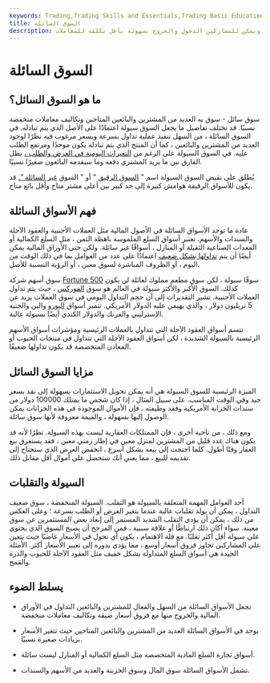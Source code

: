 ```yaml
---
keywords: Trading,Trading Skills and Essentials,Trading Basic Education,Trading Skills
title: السوق السائلة
description: السوق السائل هو السوق الذي يوجد فيه العديد من العطاءات والعروض ويمكن للمشاركين الدخول والخروج بسهولة بأقل تكلفة للمعاملات.
---
```


# السوق السائلة
## ما هو السوق السائل؟

سوق سائل - سوق به العديد من المشترين والبائعين المتاحين وتكاليف معاملات منخفضة نسبيًا. قد تختلف تفاصيل ما يجعل السوق سيولة اعتمادًا على الأصل الذي يتم تبادله. في السوق السائلة ، من السهل تنفيذ عملية تداول بسرعة وبسعر مرغوب فيه نظرًا لوجود العديد من المشترين والبائعين ، كما أن المنتج الذي يتم تبادله يكون موحدًا ومرتفع الطلب عليه. في السوق السيولة على الرغم من [التغيرات اليومية في العرض والطلب ،](/change_in_supply) يظل الفارق بين ما يريد المشتري دفعه وما سيقدمه البائعون صغيرًا نسبيًا.

يُطلق على نقيض السوق السيولة اسم " [السوق الرقيق](/thinmarket) " أو " السوق [غير السائلة ".](/illiquid) قد يكون للأسواق الرقيقة هوامش كبيرة إلى حد كبير بين أعلى مشتر متاح وأقل بائع متاح.

## فهم الأسواق السائلة

عادة ما توجد الأسواق السائلة في الأصول المالية مثل العملات الأجنبية والعقود الآجلة والسندات والأسهم. تعتبر أسواق السلع الملموسة باهظة الثمن ، مثل السلع الكمالية أو المعدات الصناعية الثقيلة أو المنازل ، أسواقًا غير سائلة. ولكن حتى الأوراق المالية يمكن أيضًا أن يتم [تداولها بشكل ضعيف](/thinly-traded) اعتمادًا على عدد من العوامل بما في ذلك الوقت من اليوم ، أو الظروف المباشرة لسوق معين ، أو الرؤية النسبية للأصل.

سوق أسهم شركة [Fortune 500](/fortune500) سوقًا سيولة ، لكن سوق مطعم مملوك لعائلة لن يكون كذلك. السوق الأكبر والأكثر سيولة في العالم هو سوق [الفوركس](/forex) ، حيث يتم تداول العملات الأجنبية. تشير التقديرات إلى أن حجم التداول اليومي في سوق العملات يزيد عن 5 تريليون دولار ، والذي يهيمن عليه الدولار الأمريكي. تتميز أسواق [اليورو](/euro) والين والجنيه الإسترليني والفرنك والدولار الكندي أيضًا بسيولة عالية.

تتسم أسواق العقود الآجلة التي تتداول بالعملات الرئيسية ومؤشرات أسواق الأسهم الرئيسية بالسيولة الشديدة ، لكن أسواق العقود الآجلة التي تتداول في منتجات الحبوب أو المعادن المتخصصة قد يكون تداولها ضعيفًا.

## مزايا السوق السائل

الميزة الرئيسية للسوق السيولة هي أنه يمكن تحويل الاستثمارات بسهولة إلى نقد بسعر جيد وفي الوقت المناسب. على سبيل المثال ، إذا كان شخص ما يمتلك 100000 دولار من سندات الخزانة الأمريكية وفقد وظيفته ، فإن الأموال الموجودة في هذه الخزانات يمكن الوصول إليها بسهولة ، والقيمة معروفة لأنها سوق سائلة.

ومع ذلك ، من ناحية أخرى ، فإن الممتلكات العقارية ليست بهذه السيولة. نظرًا لأنه قد يكون هناك عدد قليل من المشترين لمنزل معين في إطار زمني معين ، فقد يستغرق بيع العقار وقتًا أطول. كلما احتجت إلى بيعه بشكل أسرع ، انخفض العرض الذي ستحتاج إلى تقديمه للبيع ، مما يعني أنك ستحصل على أموال أقل مقابل ذلك.

## السيولة والتقلبات

أحد العوامل المهمة المتعلقة بالسيولة هو التقلب. السيولة المنخفضة ، سوق ضعيف التداول ، يمكن أن يولد تقلبات عالية عندما يتغير العرض أو الطلب بسرعة ؛ وعلى العكس من ذلك ، يمكن أن يؤدي التقلب الشديد المستمر إلى إبعاد بعض المستثمرين عن سوق معينة. سواء أكان ذلك ارتباطًا أو علاقة سببية ، فمن المرجح أن يصبح السوق الذي يحتوي على سيولة أقل أكثر تقلبًا. مع قلة الاهتمام ، يكون أي تحول في الأسعار غاضبًا حيث يتعين على المشاركين تجاوز فروق أسعار أوسع ، مما يؤدي بدوره إلى تغيير الأسعار أكثر. الأمثلة الجيدة هي أسواق السلع المتداولة بشكل خفيف مثل العقود الآجلة للحبوب والذرة والقمح.

## يسلط الضوء

- تجعل الأسواق السائلة من السهل والفعال للمشترين والبائعين التداول في الأوراق المالية والخروج منها مع فروق أسعار ضيقة وتكاليف معاملات منخفضة.

- يوجد في الأسواق السائلة العديد من المشترين والبائعين المتاحين حيث تتغير الأسعار بزيادات صغيرة نسبيًا.

- أسواق تجارة السلع المادية المتخصصة مثل السلع الكمالية أو المنازل ليست سائلة.

- تشمل الأسواق السائلة سوق المال وسوق الخزينة والعديد من الأسهم والسندات.

